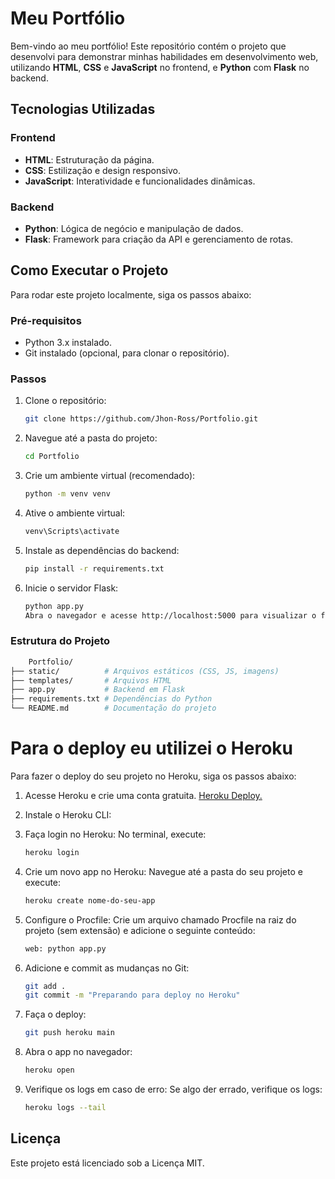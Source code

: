 # Meu Portfólio

Bem-vindo ao meu portfólio! Este repositório contém o projeto que desenvolvi para demonstrar minhas habilidades em desenvolvimento web, utilizando **HTML**, **CSS** e **JavaScript** no frontend, e **Python** com **Flask** no backend.

## Tecnologias Utilizadas
### Frontend
- **HTML**: Estruturação da página.
- **CSS**: Estilização e design responsivo.
- **JavaScript**: Interatividade e funcionalidades dinâmicas.

### Backend
- **Python**: Lógica de negócio e manipulação de dados.
- **Flask**: Framework para criação da API e gerenciamento de rotas.

## Como Executar o Projeto
Para rodar este projeto localmente, siga os passos abaixo:

### Pré-requisitos
- Python 3.x instalado.
- Git instalado (opcional, para clonar o repositório).

### Passos
1. Clone o repositório:
   ```bash
   git clone https://github.com/Jhon-Ross/Portfolio.git
   ```
2. Navegue até a pasta do projeto:
    ```bash
    cd Portfolio
    ```
3. Crie um ambiente virtual (recomendado):
    ```bash
    python -m venv venv
    ```
4. Ative o ambiente virtual:
    ```bash
    venv\Scripts\activate
    ```
5. Instale as dependências do backend:
    ```bash
    pip install -r requirements.txt
    ```
6. Inicie o servidor Flask:
    ```bash
    python app.py
    Abra o navegador e acesse http://localhost:5000 para visualizar o frontend.
    ```

### Estrutura do Projeto
```bash
    Portfolio/
├── static/          # Arquivos estáticos (CSS, JS, imagens)
├── templates/       # Arquivos HTML
├── app.py           # Backend em Flask
├── requirements.txt # Dependências do Python
└── README.md        # Documentação do projeto
```

# Para o deploy eu utilizei o Heroku
Para fazer o deploy do seu projeto no Heroku, siga os passos abaixo:

1. Acesse Heroku e crie uma conta gratuita.
<a href="https://www.heroku.com/">Heroku Deploy.</a>

2. Instale o Heroku CLI:

3. Faça login no Heroku:
    No terminal, execute:
    ```bash
    heroku login
    ```
4. Crie um novo app no Heroku:
    Navegue até a pasta do seu projeto e execute:
    ```bash
    heroku create nome-do-seu-app
    ```
5. Configure o Procfile:
    Crie um arquivo chamado Procfile na raiz do projeto (sem extensão) e adicione o seguinte conteúdo:
    ```bash
    web: python app.py
    ```
6. Adicione e commit as mudanças no Git:
    ```bash
    git add .
    git commit -m "Preparando para deploy no Heroku"
    ```
7. Faça o deploy:
    ```bash
    git push heroku main
    ```
8. Abra o app no navegador:
    ```bash
    heroku open
    ```
9. Verifique os logs em caso de erro:
    Se algo der errado, verifique os logs:
    ```bash
    heroku logs --tail
    ```  
## **Licença**
Este projeto está licenciado sob a Licença MIT.
